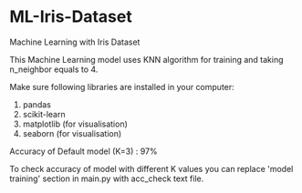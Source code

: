 # ML-Iris-Dataset
Machine Learning with Iris Dataset

This Machine Learning model uses KNN algorithm for training and taking n_neighbor equals to 4.

Make sure following libraries are installed in your computer:
  1. pandas
  2. scikit-learn
  3. matplotlib (for visualisation)
  4. seaborn (for visualisation)

Accuracy of Default model (K=3) : 97%

To check accuracy of model with different K values you can replace 'model training' section in main.py with acc_check text file.
